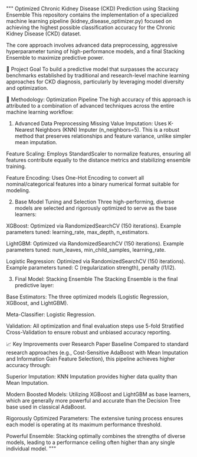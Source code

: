 """
Optimized Chronic Kidney Disease (CKD) Prediction using Stacking Ensemble
This repository contains the implementation of a specialized machine learning pipeline (kidney_disease_optimizer.py) focused on achieving the highest possible classification accuracy for the Chronic Kidney Disease (CKD) dataset.

The core approach involves advanced data preprocessing, aggressive hyperparameter tuning of high-performance models, and a final Stacking Ensemble to maximize predictive power.

🎯 Project Goal
To build a predictive model that surpasses the accuracy benchmarks established by traditional and research-level machine learning approaches for CKD diagnosis, particularly by leveraging model diversity and optimization.

🔬 Methodology: Optimization Pipeline
The high accuracy of this approach is attributed to a combination of advanced techniques across the entire machine learning workflow:

1. Advanced Data Preprocessing
Missing Value Imputation: Uses K-Nearest Neighbors (KNN) Imputer (n_neighbors=5). This is a robust method that preserves relationships and feature variance, unlike simpler mean imputation.

Feature Scaling: Employs StandardScaler to normalize features, ensuring all features contribute equally to the distance metrics and stabilizing ensemble training.

Feature Encoding: Uses One-Hot Encoding to convert all nominal/categorical features into a binary numerical format suitable for modeling.

2. Base Model Tuning and Selection
Three high-performing, diverse models are selected and rigorously optimized to serve as the base learners:

XGBoost: Optimized via RandomizedSearchCV (150 iterations). Example parameters tuned: learning_rate, max_depth, n_estimators.

LightGBM: Optimized via RandomizedSearchCV (150 iterations). Example parameters tuned: num_leaves, min_child_samples, learning_rate.

Logistic Regression: Optimized via RandomizedSearchCV (150 iterations). Example parameters tuned: C (regularization strength), penalty (l1/l2).

3. Final Model: Stacking Ensemble
The Stacking Ensemble is the final predictive layer:

Base Estimators: The three optimized models (Logistic Regression, XGBoost, and LightGBM).

Meta-Classifier: Logistic Regression.

Validation: All optimization and final evaluation steps use 5-fold Stratified Cross-Validation to ensure robust and unbiased accuracy reporting.

📈 Key Improvements over Research Paper Baseline
Compared to standard research approaches (e.g., Cost-Sensitive AdaBoost with Mean Imputation and Information Gain Feature Selection), this pipeline achieves higher accuracy through:

Superior Imputation: KNN Imputation provides higher data quality than Mean Imputation.

Modern Boosted Models: Utilizing XGBoost and LightGBM as base learners, which are generally more powerful and accurate than the Decision Tree base used in classical AdaBoost.

Rigorously Optimized Parameters: The extensive tuning process ensures each model is operating at its maximum performance threshold.

Powerful Ensemble: Stacking optimally combines the strengths of diverse models, leading to a performance ceiling often higher than any single individual model. """
